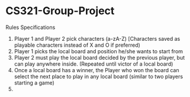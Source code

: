# CS321-Group-Project

Rules Specifications

1. Player 1 and Player 2 pick characters (a-zA-Z) [Characters saved as playable characters instead of X and O if preferred)
2. Player 1 picks the local board and position he/she wants to start from
3. Player 2 must play the local board decided by the previous player, but can play anywhere inside. (Repeated until victor of a local board)
4. Once a local board has a winner, the Player who won the board can select the next place to play in any local board 
(similar to two players starting a game)
5. 
